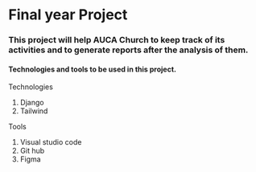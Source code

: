 # Final year Project

### This project will help AUCA Church to keep track of its activities and to generate reports after the analysis of them.

#### Technologies and tools to be used in this project.

Technologies
  1. Django
  2. Tailwind
 
Tools

  1. Visual studio code
  2. Git hub
  3. Figma
